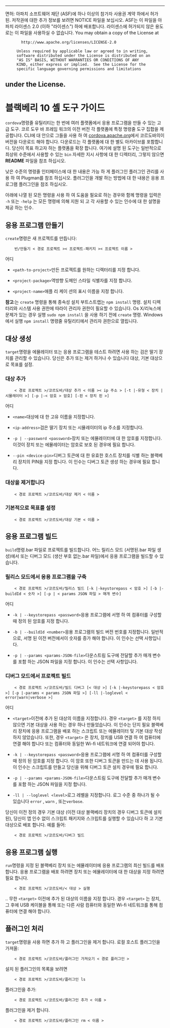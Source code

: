 * * *

면허: 아파치 소프트웨어 재단 (ASF)에 하나 이상의 참가자 사용권 계약 하에서 허가 된. 저작권에 대한 추가 정보를 보려면 NOTICE 파일을 보십시오. ASF는 이 파일을 아파치 라이센스 2.0 (이하 "라이센스") 하에 배포합니다. 라이센스에 허가되지 않은 용도로는 이 파일을 사용하실 수 없습니다. You may obtain a copy of the License at

           http://www.apache.org/licenses/LICENSE-2.0
    
         Unless required by applicable law or agreed to in writing,
         software distributed under the License is distributed on an
         "AS IS" BASIS, WITHOUT WARRANTIES OR CONDITIONS OF ANY
         KIND, either express or implied.  See the License for the
         specific language governing permissions and limitations
    

## under the License.

# 블랙베리 10 셸 도구 가이드

`cordova`명령줄 유틸리티는 한 번에 여러 플랫폼에서 응용 프로그램을 만들 수 있는 고급 도구. 코르 도우 바 프레임 워크의 이전 버전 각 플랫폼에 특정 명령줄 도구 집합을 제공합니다. CLI에 대 안으로 그들을 사용 하 여 [cordova.apache.org][1]에서 코르도바의이 버전을 다운로드 해야 합니다. 다운로드는 각 플랫폼에 대 한 별도 아카이브를 포함합니다. 당신이 목표 하고자 하는 플랫폼을 확장 합니다. 여기에 설명 된 도구는 일반적으로 최상위 수준에서 사용할 수 있는 `bin` 자세한 지시 사항에 대 한 디렉터리, 그렇지 않으면 **README** 파일을 참조 하십시오.

 [1]: http://cordova.apache.org

낮은 수준의 명령줄 인터페이스에 대 한 내용은 가능 하 게 플러그인 플러그인 관리를 사용 하 여 Plugman를 참조 하십시오. 플러그인을 개발 하는 방법에 대 한 내용은 응용 프로그램 플러그인을 참조 하십시오.

아래에 나열 된 모든 명령을 사용 하 여 도움을 필요로 하는 경우와 함께 명령을 입력은 `-h` 또는 `-help` 는 모든 명령에 의해 지원 되 고 각 사용할 수 있는 인수에 대 한 설명을 제공 하는 인수.

## 응용 프로그램 만들기

`create`명령은 새 프로젝트를 만듭니다:

        빈/만들기 < 경로 프로젝트 >< 프로젝트-패키지 >< 프로젝트 이름 >
    

어디

*   `<path-to-project>`만든 프로젝트를 원하는 디렉터리를 지정 합니다.

*   `<project-package>`역방향 도메인 스타일 식별자를 지정 합니다.

*   `<project-name>`애플 리 케이 션의 표시 이름을 지정 합니다.

**참고**:는 `create` 명령을 통해 종속성 설치 부트스트랩는 `npm install` 명령. 설치 디렉터리와 시스템 사용 권한에 따라이 관리자 권한이 필요할 수 있습니다. Os X/리눅스에 문제가 있는 경우 실행 `sudo npm install` 을 사용 하기 전에 `create` 명령. Windows에서 실행 `npm install` 명령줄 유틸리티에서 관리자 권한으로 열립니다.

## 대상 생성

`target`명령을 에뮬레이터 또는 응용 프로그램을 테스트 하려면 사용 하는 검은 딸기 장치를 관리할 수 있습니다. 당신은 추가 또는 제거 하거나 수 있습니다 대상, 기본 대상으로 목표를 설정.

### 대상 추가

        < 경로 프로젝트 >/코르도바/대상 추가 < 이름 >< ip 주소 > [-t |-유형 < 장치 | 시뮬레이터 >] [-p |-< 암호 > 암호] [-핀 < 장치 핀 >]
    

어디

*   `<name>`대상에 대 한 고유 이름을 지정합니다.

*   `<ip-address>`검은 딸기 장치 또는 시뮬레이터의 ip 주소를 지정합니다.

*   `-p | --password <password>`장치 또는 에뮬레이터에 대 한 암호를 지정합니다. 이것이 장치 또는 에뮬레이터는 암호로 보호 된 경우에 필요 합니다.

*   `--pin <device-pin>`디버그 토큰에 대 한 유효한 호스트 장치를 식별 하는 블랙베리 장치의 PIN을 지정 합니다. 이 인수는 디버그 토큰 생성 하는 경우에 필요 합니다.

### 대상을 제거합니다

        < 경로 프로젝트 >/코르도바/대상 제거 < 이름 >
    

### 기본적으로 목표를 설정

        < 경로 프로젝트 >/코르도바/대상 기본 < 이름 >
    

## 응용 프로그램 빌드

`build`명령.bar 파일로 프로젝트를 빌드합니다. 어느 릴리스 모드 (서명된.bar 파일 생성)에서 또는 디버그 모드 (생산 부호 없는.bar 파일)에서 응용 프로그램을 빌드할 수 있습니다.

### 릴리스 모드에서 응용 프로그램을 구축

        < 경로 프로젝트 >/코르도바/릴리스 빌드 [-k |-keystorepass < 암호 >] [-b |-buildId < 숫자 >] [-p | < params JSON 파일 > 매개 변수]
    

어디

*   `-k | --keystorepass <password>`응용 프로그램에 서명 하 여 컴퓨터를 구성할 때 정의 된 암호를 지정 합니다.

*   `-b | --buildId <number>`응용 프로그램의 빌드 버전 번호를 지정합니다. 일반적으로, 서명 된 이전 버전에서이 숫자를 증가 해야 합니다. 이 인수는 선택 사항입니다.

*   `-p | --params <params-JSON-file>`다운스트림 도구에 전달할 추가 매개 변수를 포함 하는 JSON 파일을 지정 합니다. 이 인수는 선택 사항입니다.

### 디버그 모드에서 프로젝트 빌드

        < 경로 프로젝트 >/코르도바/빌드 디버그 [< 대상 >] [-k |-keystorepass < 암호 >] [-p |-params < params JSON 파일 >] [-ll |-loglevel < error|warn|verbose >]
    

어디

*   `<target>`이전에 추가 된 대상의 이름을 지정합니다. 경우 `<target>` 를 지정 하지 않으면 기본 대상을 사용 하는 경우 하나 만들었습니다. 이 인수는 단지 필요 블랙베리 장치에 응용 프로그램을 배포 하는 스크립트 또는 에뮬레이터 및 기본 대상 작성 하지 않았습니다. 또한, 경우 `<target>` 은 장치, 장치를 USB 연결 하 여 컴퓨터에 연결 해야 합니다 또는 컴퓨터와 동일한 Wi-fi 네트워크에 연결 되어야 합니다.

*   `-k | --keystorepass <password>`응용 프로그램에 서명 하 여 컴퓨터를 구성할 때 정의 된 암호를 지정 합니다. 이 암호 또한 디버그 토큰을 만드는 데 사용 됩니다. 이 인수는 스크립트를 만들고 당신을 위해 디버그 토큰 설치 경우에 필요 합니다.

*   `-p | --params <params-JSON-file>`다운스트림 도구에 전달할 추가 매개 변수를 포함 하는 JSON 파일을 지정 합니다.

*   `-ll | --loglevel <level>`로그 레벨을 지정합니다. 로그 수준 중 하나가 될 수 있습니다 `error` , `warn` , 또는`verbose`.

당신이 이전 정의 경우 기본 대상 (이전 대상 블랙베리 장치의 경우 디버그 토큰에 설치 된), 당신이 앱 인수 없이 스크립트 패키지와 스크립트를 실행할 수 있습니다 하 고 기본 대상으로 배포 합니다. 예를 들어:

        < 경로 프로젝트 >/코르도바/디버그 빌드
    

## 응용 프로그램 실행

`run`명령을 지정 된 블랙베리 장치 또는 에뮬레이터에 응용 프로그램의 최신 빌드를 배포 합니다. 응용 프로그램을 배포 하려면 장치 또는 에뮬레이터에 대 한 대상을 지정 하려면 필요 합니다.

        < 경로 프로젝트 >/코르도바/< 대상 > 실행
    

.. 무한 `<target>` 이전에 추가 된 대상의 이름을 지정 합니다. 경우 `<target>` 는 장치, 그 후에 USB 케이블을 통해 또는 다른 사람 컴퓨터와 동일한 Wi-fi 네트워크를 통해 컴퓨터에 연결 해야 합니다.

## 플러그인 처리

`target`명령을 사용 하면 추가 하 고 플러그인을 제거 합니다. 로컬 호스트 플러그인을 가져올:

        < 경로 프로젝트 >/코르도바/플러그인 가져오기 < 경로 플러그인 >
    

설치 된 플러그인의 목록을 보려면

        < 경로 프로젝트 >/코르도바/플러그인 ls
    

플러그인을 추가:

        < 경로 프로젝트 >/코르도바/플러그인 추가 < 이름 >
    

플러그인을 제거 합니다.

        < 경로 프로젝트 >/코르도바/플러그인 rm < 이름 >